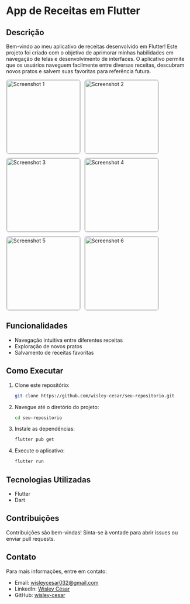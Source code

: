 # App de Receitas em Flutter

## Descrição

Bem-vindo ao meu aplicativo de receitas desenvolvido em Flutter! Este projeto foi criado com o objetivo de aprimorar minhas habilidades em navegação de telas e desenvolvimento de interfaces. O aplicativo permite que os usuários naveguem facilmente entre diversas receitas, descubram novos pratos e salvem suas favoritas para referência futura.

<div style="display: flex; flex-wrap: wrap; gap: 10px;">
  <img src="https://github.com/user-attachments/assets/b3a9f7bd-a4d4-4767-89f1-a37c8182af8b" alt="Screenshot 1" style="width: 200px; border: 2px solid #ccc; border-radius: 8px;">
  <img src="https://github.com/user-attachments/assets/11709671-6105-4758-8f69-9c2eb9b72cff" alt="Screenshot 2" style="width: 200px; border: 2px solid #ccc; border-radius: 8px;">
  <img src="https://github.com/user-attachments/assets/42f28cf9-27e5-4002-bf6f-c4bce195ef19" alt="Screenshot 3" style="width: 200px; border: 2px solid #ccc; border-radius: 8px;">
  <img src="https://github.com/user-attachments/assets/31de497d-487a-4e09-8b06-8875528f8b6c" alt="Screenshot 4" style="width: 200px; border: 2px solid #ccc; border-radius: 8px;">
  <img src="https://github.com/user-attachments/assets/fba3c497-bc8a-415a-9495-232e0927242a" alt="Screenshot 5" style="width: 200px; border: 2px solid #ccc; border-radius: 8px;">
  <img src="https://github.com/user-attachments/assets/db87d519-9594-4d7f-ae26-c9d2c19c2bc6" alt="Screenshot 6" style="width: 200px; border: 2px solid #ccc; border-radius: 8px;">
</div>

## Funcionalidades

- Navegação intuitiva entre diferentes receitas
- Exploração de novos pratos
- Salvamento de receitas favoritas

## Como Executar

1. Clone este repositório:
   ```sh
   git clone https://github.com/wisley-cesar/seu-repositorio.git
   ```
2. Navegue até o diretório do projeto:
   ```sh
   cd seu-repositorio
   ```
3. Instale as dependências:
   ```sh
   flutter pub get
   ```
4. Execute o aplicativo:
   ```sh
   flutter run
   ```

## Tecnologias Utilizadas

- Flutter
- Dart

## Contribuições

Contribuições são bem-vindas! Sinta-se à vontade para abrir issues ou enviar pull requests.

## Contato

Para mais informações, entre em contato:
- Email: wisleycesar032@gmail.com
- LinkedIn: [Wisley César](https://www.linkedin.com/in/wisley-césar)
- GitHub: [wisley-cesar](https://github.com/wisley-cesar)
